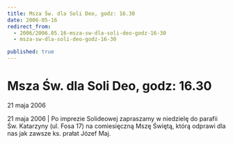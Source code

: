 ```yaml
---
title: Msza Św. dla Soli Deo, godz: 16.30
date: 2006-05-16
redirect_from: 
  - 2006/2006.05.16-msza-sw-dla-soli-deo-godz-16-30
  - msza-sw-dla-soli-deo-godz-16-30

published: true
---
```




# Msza Św. dla Soli Deo, godz: 16.30

<time>21 maja 2006</time>

21 maja 2006 | Po imprezie Solideowej zapraszamy w niedzielę do parafii Św. Katarzyny (ul. Fosa 17) na comiesięczną Mszę Świętą, którą odprawi dla nas jak zawsze ks. prałat Józef Maj.

<!--CONTENT FROM OLD SERVER (jos before 2013): 21 maja 2006 | Po imprezie Solideowej zapraszamy w niedzielę do parafii Św. Katarzyny (ul. Fosa 17) na comiesięczną Mszę Świętą, którą odprawi dla nas jak zawsze ks. prałat Józef Maj.
-->

<!--{{json:{"created_date":"2006-05-16 13:34:25","publish_down":"0000-00-00 00:00:00","id":"357"}}}-->